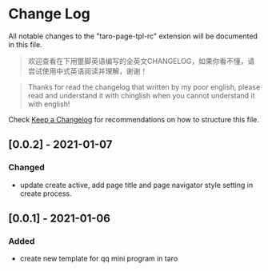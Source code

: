 # Change Log

All notable changes to the "taro-page-tpl-rc" extension will be documented in this file.

> 欢迎查看在下用蹩脚英语编写的全英文CHANGELOG，如果你看不懂，请尝试使用中式英语阅读并理解，谢谢！  

> Thanks for read the changelog that written by my poor english, please read and understand it with chinglish when you cannot understand it with english!

Check [Keep a Changelog](http://keepachangelog.com/) for recommendations on how to structure this file.


## [0.0.2] - 2021-01-07
### Changed
- update create active, add page title and page navigator style setting in create process.

## [0.0.1] - 2021-01-06
### Added
- create new template for qq mini program in taro


